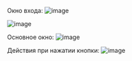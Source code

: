 Окно входа:
![image](https://github.com/r0ka-op/221_3210_Navruzov/assets/35815304/a485a868-bdf4-481f-98d0-2a3b3826af7c)

![image](https://github.com/r0ka-op/221_3210_Navruzov/assets/35815304/7099e573-d73b-4229-b066-02ea851066ff)



Основное окно:
![image](https://github.com/r0ka-op/221_3210_Navruzov/assets/35815304/1eda87a1-05b8-4ca2-863e-8855958d9655)



Действия при нажатии кнопки:
![image](https://github.com/r0ka-op/221_3210_Navruzov/assets/35815304/5e97abf6-0a00-428e-8b83-e9b6a732078b)

